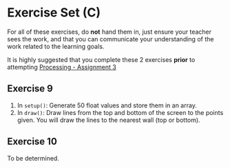 # Exercise Set (C)

For all of these exercises, do **not** hand them in, just ensure your teacher sees the work, and that you can communicate your understanding of the work related to the learning goals.

It is highly suggested that you complete these 2 exercises **prior** to attempting [Processing - Assignment 3](./Processing-Assignment-3)

## Exercise 9
1. In ```setup()```: Generate 50 float values and store them in an array.
2. In ```draw()```: Draw lines from the top and bottom of the screen to the points given.  You will draw the lines to the nearest wall (top or bottom).

## Exercise 10
To be determined.
